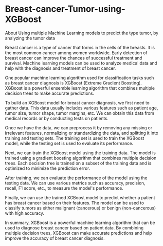 # Breast-cancer-Tumor-using-XGBoost
About Using multiple Machine Learning models to predict the type tumor, by analyzing the tumor data


Breast cancer is a type of cancer that forms in the cells of the breasts. It is the most common cancer among women worldwide. Early detection of breast cancer can improve the chances of successful treatment and survival. Machine learning models can be used to analyze medical data and help with the diagnosis and treatment of breast cancer.

One popular machine learning algorithm used for classification tasks such as breast cancer diagnosis is XGBoost (Extreme Gradient Boosting). XGBoost is a powerful ensemble learning algorithm that combines multiple decision trees to make accurate predictions.

To build an XGBoost model for breast cancer diagnosis, we first need to gather data. This data usually includes various features such as patient age, tumor size, tumor shape, tumor margins, etc. We can obtain this data from medical records or by conducting tests on patients.

Once we have the data, we can preprocess it by removing any missing or irrelevant features, normalizing or standardizing the data, and splitting it into training and testing sets. The training set is used to train the XGBoost model, while the testing set is used to evaluate its performance.

Next, we can train the XGBoost model using the training data. The model is trained using a gradient boosting algorithm that combines multiple decision trees. Each decision tree is trained on a subset of the training data and is optimized to minimize the prediction error.

After training, we can evaluate the performance of the model using the testing data. We can use various metrics such as accuracy, precision, recall, F1 score, etc., to measure the model's performance.

Finally, we can use the trained XGBoost model to predict whether a patient has breast cancer based on their features. The model can be used to classify tumors as either malignant (cancerous) or benign (non-cancerous) with high accuracy.

In summary, XGBoost is a powerful machine learning algorithm that can be used to diagnose breast cancer based on patient data. By combining multiple decision trees, XGBoost can make accurate predictions and help improve the accuracy of breast cancer diagnosis.
